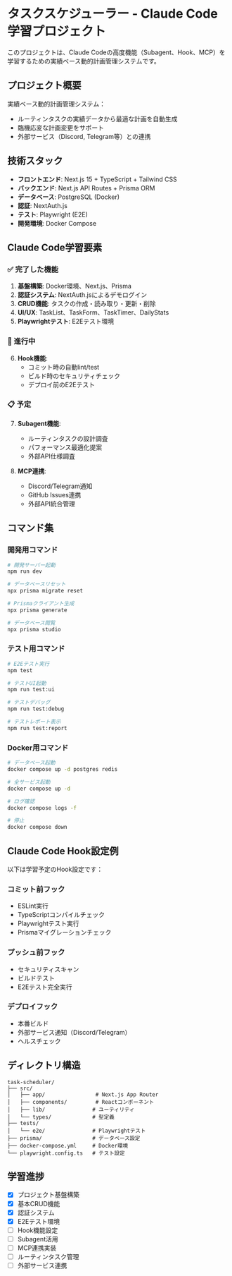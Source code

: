 # タスクスケジューラー - Claude Code学習プロジェクト

このプロジェクトは、Claude Codeの高度機能（Subagent、Hook、MCP）を学習するための実績ベース動的計画管理システムです。

## プロジェクト概要

実績ベース動的計画管理システム：
- ルーティンタスクの実績データから最適な計画を自動生成
- 臨機応変な計画変更をサポート
- 外部サービス（Discord, Telegram等）との連携

## 技術スタック

- **フロントエンド**: Next.js 15 + TypeScript + Tailwind CSS
- **バックエンド**: Next.js API Routes + Prisma ORM
- **データベース**: PostgreSQL (Docker)
- **認証**: NextAuth.js
- **テスト**: Playwright (E2E)
- **開発環境**: Docker Compose

## Claude Code学習要素

### ✅ 完了した機能
1. **基盤構築**: Docker環境、Next.js、Prisma
2. **認証システム**: NextAuth.jsによるデモログイン
3. **CRUD機能**: タスクの作成・読み取り・更新・削除
4. **UI/UX**: TaskList、TaskForm、TaskTimer、DailyStats
5. **Playwrightテスト**: E2Eテスト環境

### 🔄 進行中
6. **Hook機能**: 
   - コミット時の自動lint/test
   - ビルド時のセキュリティチェック
   - デプロイ前のE2Eテスト

### 📋 予定
7. **Subagent機能**: 
   - ルーティンタスクの設計調査
   - パフォーマンス最適化提案
   - 外部API仕様調査

8. **MCP連携**: 
   - Discord/Telegram通知
   - GitHub Issues連携
   - 外部API統合管理

## コマンド集

### 開発用コマンド
```bash
# 開発サーバー起動
npm run dev

# データベースリセット
npx prisma migrate reset

# Prismaクライアント生成
npx prisma generate

# データベース閲覧
npx prisma studio
```

### テスト用コマンド
```bash
# E2Eテスト実行
npm test

# テストUI起動
npm run test:ui

# テストデバッグ
npm run test:debug

# テストレポート表示
npm run test:report
```

### Docker用コマンド
```bash
# データベース起動
docker compose up -d postgres redis

# 全サービス起動
docker compose up -d

# ログ確認
docker compose logs -f

# 停止
docker compose down
```

## Claude Code Hook設定例

以下は学習予定のHook設定です：

### コミット前フック
- ESLint実行
- TypeScriptコンパイルチェック
- Playwrightテスト実行
- Prismaマイグレーションチェック

### プッシュ前フック
- セキュリティスキャン
- ビルドテスト
- E2Eテスト完全実行

### デプロイフック
- 本番ビルド
- 外部サービス通知（Discord/Telegram）
- ヘルスチェック

## ディレクトリ構造

```
task-scheduler/
├── src/
│   ├── app/                # Next.js App Router
│   ├── components/         # Reactコンポーネント  
│   ├── lib/               # ユーティリティ
│   └── types/             # 型定義
├── tests/
│   └── e2e/               # Playwrightテスト
├── prisma/                # データベース設定
├── docker-compose.yml     # Docker環境
└── playwright.config.ts   # テスト設定
```

## 学習進捗

- [x] プロジェクト基盤構築
- [x] 基本CRUD機能
- [x] 認証システム
- [x] E2Eテスト環境
- [ ] Hook機能設定
- [ ] Subagent活用
- [ ] MCP連携実装
- [ ] ルーティンタスク管理
- [ ] 外部サービス連携